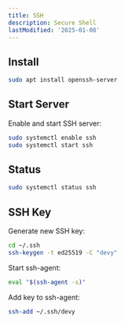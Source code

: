 ```yaml
---
title: SSH
description: Secure Shell
lastModified: '2025-01-08'
---
```


## Install

```bash
sudo apt install openssh-server
```

## Start Server

Enable and start SSH server:

```bash
sudo systemctl enable ssh
sudo systemctl start ssh
```

## Status

```bash
sudo systemctl status ssh
```

## SSH Key

Generate new SSH key:

```bash
cd ~/.ssh
ssh-keygen -t ed25519 -C "devy"
```

Start ssh-agent:

```bash
eval "$(ssh-agent -s)"

```

Add key to ssh-agent:

```bash
ssh-add ~/.ssh/devy
```
